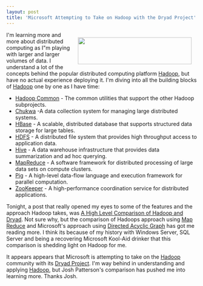 ```yaml
---
layout: post
title: 'Microsoft Attempting to Take on Hadoop with the Dryad Project'
---
```

<img class="alignnone" style="padding: 15px;" title="Hadoop" src="http://hadoop.apache.org/zookeeper/images/hadoop-logo.jpg" alt="" width="300" height="71" align="right" />I'm learning more and more about distributed computing as I"m playing with larger and larger volumes of data. I understand a lot of the concepts behind the popular distributed computing platform <a href="http://hadoop.apache.org/" target="_blank">Hadoop</a>, but have no actual experience deploying it. I'm diving into all the building blocks of <a href="http://hadoop.apache.org/" target="_blank">Hadoop</a> one by one as I have time:
<ul class="mainlist">
	<li><a href="http://hadoop.apache.org/common/" target="_blank">Hadoop Common</a> - The common utilities that support the other Hadoop subprojects.</li>
	<li><a href="http://hadoop.apache.org/chukwa/" target="_blank">Chukwa</a> -A data collection system for managing large distributed systems.</li>
	<li><a href="HBase" target="_blank">HBase</a> - A scalable, distributed database that supports structured data storage for large tables.</li>
	<li><a href="http://hadoop.apache.org/hdfs/">HDFS</a> - A distributed file system that provides high throughput access to application data.</li>
	<li><a href="http://hadoop.apache.org/hive/" target="_blank">Hive</a> - A data warehouse infrastructure that provides data summarization and ad hoc querying.</li>
	<li><a href="http://hadoop.apache.org/mapreduce/" target="_blank">MapReduce</a> - A software framework for distributed processing of large data sets on compute clusters.</li>
	<li><a href="http://hadoop.apache.org/pig/" target="_blank">Pig</a> - A high-level data-flow language and execution framework for parallel computation.</li>
	<li><a href="http://hadoop.apache.org/zookeeper/" target="_blank">ZooKeeper</a> - A high-performance coordination service for distributed applications.</li>
</ul>
Tonight, a post that really opened my eyes to some of the features and the approach Hadoop takes, was <a href="http://jpatterson.floe.tv/index.php/2009/07/20/a-high-level-comparison-of-hadoop-and-dryad/" target="_blank">A High Level Comparison of Hadoop and Dryad</a>. Not sure why, but the comparison of Hadoops approach using <a href="http://en.wikipedia.org/wiki/MapReduce" target="_blank">Map Reduce</a> and Microsoft's approach using <a href="http://en.wikipedia.org/wiki/Directed_acyclic_graph" target="_blank">Directed Acyclic Graph</a> has got me reading more. I think its because of my history with Windows Server, SQL Server and being a recovering Microsoft Kool-Aid drinker that this comparison is shedding light on Hadoop for me.<p></p>
It appears appears that Microsoft is attempting to take on the <a href="http://hadoop.apache.org/" target="_blank">Hadoop</a> community with its <a href="http://research.microsoft.com/en-us/projects/Dryad/">Dryad Project</a>. I'm way behind in understanding and applying <a href="http://hadoop.apache.org/" target="_blank">Hadoop</a>, but Josh Patterson's comparison has pushed me into learning more. Thanks Josh.